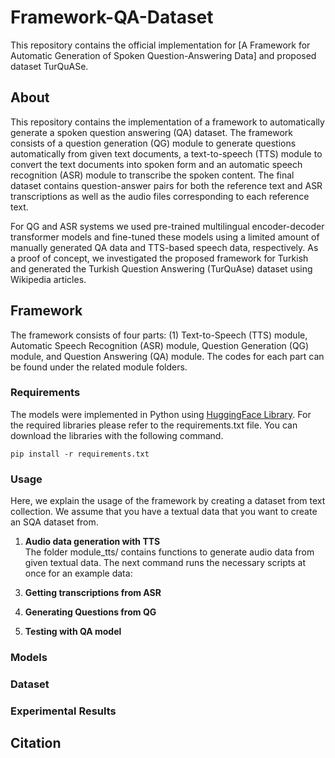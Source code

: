 # Framework-QA-Dataset

This repository contains the official implementation for [A Framework for Automatic Generation of Spoken Question-Answering Data] and proposed dataset TurQuASe.

## About

This repository contains the implementation of a framework to automatically generate a spoken question answering (QA) dataset. 
The framework consists of a question generation (QG) module to generate questions automatically from given text documents, 
a text-to-speech (TTS) module to convert the text documents into spoken form and an automatic speech recognition (ASR) module 
to transcribe the spoken content. The final dataset contains question-answer pairs for both the reference text 
and ASR transcriptions as well as the audio files corresponding to each reference text.

For QG and ASR systems we used pre-trained multilingual encoder-decoder transformer models 
and fine-tuned these models using a limited amount of manually generated QA data 
and TTS-based speech data, respectively. As a proof of concept, 
we investigated the proposed framework for Turkish 
and generated the Turkish Question Answering (TurQuAse) dataset using Wikipedia articles.

## Framework

The framework consists of four parts: (1) Text-to-Speech (TTS) module, Automatic Speech Recognition (ASR) module, 
Question Generation (QG) module, and Question Answering (QA) module. 
The codes for each part can be found under the related module folders.

### Requirements

The models were implemented in Python using [HuggingFace Library](https://huggingface.co/).
For the required libraries please refer to the requirements.txt file. You can download the libraries with the following command.

    pip install -r requirements.txt

### Usage

Here, we explain the usage of the framework by creating a dataset from text collection. 
We assume that you have a textual data that you want to create an SQA dataset from.

1. **Audio data generation with TTS**  
The folder module_tts/ contains functions to generate audio data from given textual data.
The next command runs the necessary scripts at once for an example data: 
> 


3. **Getting transcriptions from ASR**

4. **Generating Questions from QG**

5. **Testing with QA model**

### Models

### Dataset

### Experimental Results

## Citation
